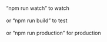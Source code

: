 
<br>
<br>
“npm run watch” to watch
<br>
<br>
or “npm run build” to test
<br>
<br>
or “npm run production” for production
